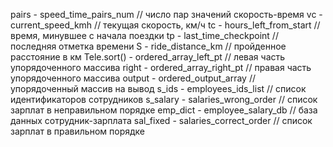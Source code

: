 pairs - speed_time_pairs_num
// число пар значений скорость-время
vc - current_speed_kmh
// текущая скорость, км/ч
tc - hours_left_from_start
// время, минувшее с начала поездки
tp - last_time_checkpoint
// последняя отметка времени
S - ride_distance_km
// пройденное расстояние в км
Tele.sort() - ordered_array_left_pt
// левая часть упорядоченного массива
right - ordered_array_right_pt
// правая часть упорядоченного массива
output - ordered_output_array
// упорядоченный массив на вывод
s_ids - employees_ids_list
// список идентификаторов сотрудников
s_salary - salaries_wrong_order
// список зарплат в неправильном порядке
emp_dict - employee_salary_db
// база данных сотрудник-зарплата
sal_fixed - salaries_correct_order
// список зарплат в правильном порядке
